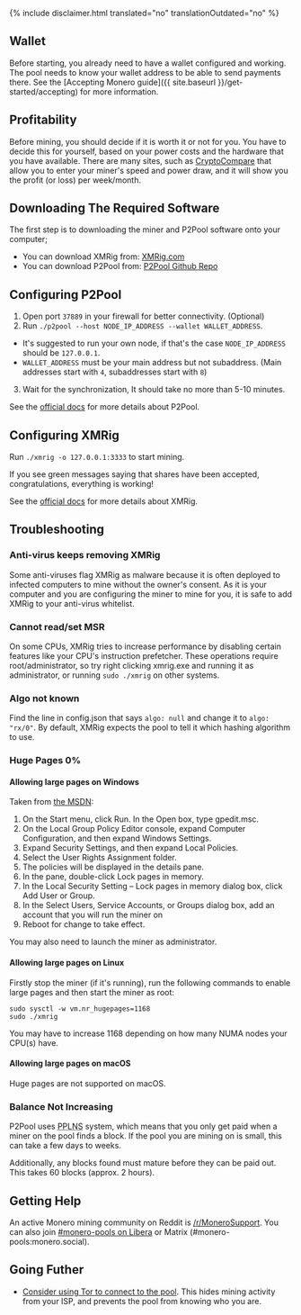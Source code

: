 {% include disclaimer.html translated="no" translationOutdated="no" %}

## Wallet

Before starting, you already need to have a wallet configured and
working. The pool needs to know your wallet address to be able to send
payments there. See the [Accepting Monero guide]({{ site.baseurl
}}/get-started/accepting) for more information.

## Profitability

Before mining, you should decide if it is worth it or not for you. You
have to decide this for yourself, based on your power costs and the
hardware that you have available. There are many sites, such as
[CryptoCompare](https://www.cryptocompare.com/mining/calculator/xmr)
that allow you to enter your miner's speed and power draw, and it will
show you the profit (or loss) per week/month.

## Downloading The Required Software

The first step is to downloading the miner and P2Pool software onto your computer;

* You can download XMRig from: [XMRig.com](https://xmrig.com/download)
* You can download P2Pool from: [P2Pool Github Repo](https://github.com/SChernykh/p2pool/releases/latest)

## Configuring P2Pool

1. Open port `37889` in your firewall for better connectivity. (Optional)
2. Run `./p2pool --host NODE_IP_ADDRESS --wallet WALLET_ADDRESS`.

* It's suggested to run your own node, if that's the case `NODE_IP_ADDRESS` should be `127.0.0.1`.
* `WALLET_ADDRESS` must be your main address but not subaddress. (Main addresses start with `4`, subaddresses start with `8`)

3. Wait for the synchronization, It should take no more than 5-10 minutes.

See the [official docs](https://github.com/SChernykh/p2pool/blob/master/docs/COMMAND_LINE.MD) for more details about P2Pool.

## Configuring XMRig

Run `./xmrig -o 127.0.0.1:3333` to start mining.

If you see green messages saying that shares have been accepted,
congratulations, everything is working!

See the [official docs](https://xmrig.com/docs/miner/config) for more details about XMRig.

## Troubleshooting

### Anti-virus keeps removing XMRig

Some anti-viruses flag XMRig as malware because it is often deployed
to infected computers to mine without the owner's consent. As it is
your computer and you are configuring the miner to mine for you, it is
safe to add XMRig to your anti-virus whitelist.

### Cannot read/set MSR

On some CPUs, XMRig tries to increase performance by disabling certain
features like your CPU's instruction prefetcher. These operations
require root/administrator, so try right clicking xmrig.exe and
running it as administrator, or running `sudo ./xmrig` on other
systems.

### Algo not known

Find the line in config.json that says `algo: null` and change it to
`algo: "rx/0"`. By default, XMRig expects the pool to tell it which
hashing algorithm to use.

### Huge Pages 0%

#### Allowing large pages on Windows

Taken from [the MSDN](https://docs.microsoft.com/en-us/sql/database-engine/configure-windows/enable-the-lock-pages-in-memory-option-windows?view=sql-server-ver15):

1. On the Start menu, click Run. In the Open box, type gpedit.msc.
2. On the Local Group Policy Editor console, expand Computer Configuration, and then expand Windows Settings.
3. Expand Security Settings, and then expand Local Policies.
4. Select the User Rights Assignment folder.
5. The policies will be displayed in the details pane.
6. In the pane, double-click Lock pages in memory.
7. In the Local Security Setting – Lock pages in memory dialog box, click Add User or Group.
8. In the Select Users, Service Accounts, or Groups dialog box, add an account that you will run the miner on
9. Reboot for change to take effect.

You may also need to launch the miner as administrator.

#### Allowing large pages on Linux

Firstly stop the miner (if it's running), run the following commands to enable
large pages and then start the miner as root:

	sudo sysctl -w vm.nr_hugepages=1168
	sudo ./xmrig

You may have to increase 1168 depending on how many NUMA nodes your
CPU(s) have.

#### Allowing large pages on macOS

Huge pages are not supported on macOS.

### Balance Not Increasing

P2Pool uses <abbr title="Pay Per Last N Shares">PPLNS</abbr> system,
which means that you only get paid when a miner on the pool finds a
block. If the pool you are mining on is small, this can take a few
days to weeks.

Additionally, any blocks found must mature before they can be paid
out. This takes 60 blocks (approx. 2 hours).

## Getting Help

An active Monero mining community on Reddit is
[/r/MoneroSupport](https://www.reddit.com/r/MoneroSupport/). You can
also join [#monero-pools on
Libera](https://web.libera.chat/?channel=#monero-pools) or Matrix (#monero-pools:monero.social).

## Going Futher

* [Consider using Tor to connect to the pool](https://xmrig.com/docs/miner/tor). This hides mining
  activity from your ISP, and prevents the pool from knowing who you are.
